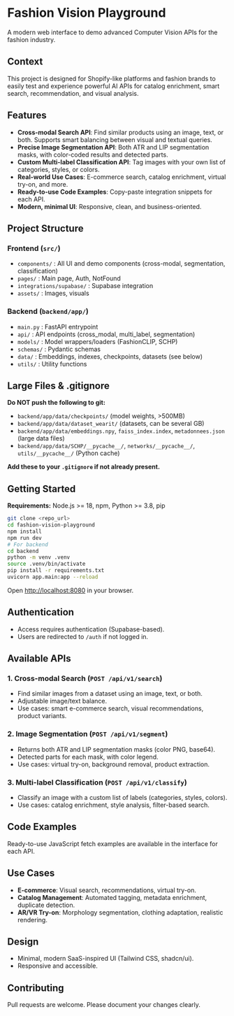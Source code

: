 # Fashion Vision Playground

A modern web interface to demo advanced Computer Vision APIs for the fashion industry.

## Context

This project is designed for Shopify-like platforms and fashion brands to easily test and experience powerful AI APIs for catalog enrichment, smart search, recommendation, and visual analysis.

## Features

- **Cross-modal Search API**: Find similar products using an image, text, or both. Supports smart balancing between visual and textual queries.
- **Precise Image Segmentation API**: Both ATR and LIP segmentation masks, with color-coded results and detected parts.
- **Custom Multi-label Classification API**: Tag images with your own list of categories, styles, or colors.
- **Real-world Use Cases**: E-commerce search, catalog enrichment, virtual try-on, and more.
- **Ready-to-use Code Examples**: Copy-paste integration snippets for each API.
- **Modern, minimal UI**: Responsive, clean, and business-oriented.

## Project Structure

### Frontend (`src/`)
- `components/` : All UI and demo components (cross-modal, segmentation, classification)
- `pages/` : Main page, Auth, NotFound
- `integrations/supabase/` : Supabase integration
- `assets/` : Images, visuals

### Backend (`backend/app/`)
- `main.py` : FastAPI entrypoint
- `api/` : API endpoints (cross_modal, multi_label, segmentation)
- `models/` : Model wrappers/loaders (FashionCLIP, SCHP)
- `schemas/` : Pydantic schemas
- `data/` : Embeddings, indexes, checkpoints, datasets (see below)
- `utils/` : Utility functions

## Large Files & .gitignore

**Do NOT push the following to git:**
- `backend/app/data/checkpoints/` (model weights, >500MB)
- `backend/app/data/dataset_wearit/` (datasets, can be several GB)
- `backend/app/data/embeddings.npy`, `faiss_index.index`, `metadonnees.json` (large data files)
- `backend/app/data/SCHP/__pycache__/`, `networks/__pycache__/`, `utils/__pycache__/` (Python cache)

**Add these to your `.gitignore` if not already present.**

## Getting Started

**Requirements:** Node.js >= 18, npm, Python >= 3.8, pip

```bash
git clone <repo_url>
cd fashion-vision-playground
npm install
npm run dev
# For backend
cd backend
python -m venv .venv
source .venv/bin/activate
pip install -r requirements.txt
uvicorn app.main:app --reload
```

Open [http://localhost:8080](http://localhost:8080) in your browser.

## Authentication

- Access requires authentication (Supabase-based).
- Users are redirected to `/auth` if not logged in.

## Available APIs

### 1. Cross-modal Search (`POST /api/v1/search`)
- Find similar images from a dataset using an image, text, or both.
- Adjustable image/text balance.
- Use cases: smart e-commerce search, visual recommendations, product variants.

### 2. Image Segmentation (`POST /api/v1/segment`)
- Returns both ATR and LIP segmentation masks (color PNG, base64).
- Detected parts for each mask, with color legend.
- Use cases: virtual try-on, background removal, product extraction.

### 3. Multi-label Classification (`POST /api/v1/classify`)
- Classify an image with a custom list of labels (categories, styles, colors).
- Use cases: catalog enrichment, style analysis, filter-based search.

## Code Examples

Ready-to-use JavaScript fetch examples are available in the interface for each API.

## Use Cases

- **E-commerce**: Visual search, recommendations, virtual try-on.
- **Catalog Management**: Automated tagging, metadata enrichment, duplicate detection.
- **AR/VR Try-on**: Morphology segmentation, clothing adaptation, realistic rendering.

## Design

- Minimal, modern SaaS-inspired UI (Tailwind CSS, shadcn/ui).
- Responsive and accessible.

## Contributing

Pull requests are welcome. Please document your changes clearly.
